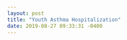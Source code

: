 ```yaml
---
layout: post
title: "Youth Asthma Hospitalization"
date: 2019-08-27 09:33:31 -0400
---
```

<svg class="youth-asthma-map" viewBox="0 0 900 700"></svg>
